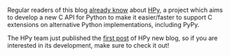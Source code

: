 <!--
.. title: New HPy blog
.. slug: new-hpy-blog
.. date: 2021-03-29 14:00:00 UTC
.. tags: 
.. category: 
.. link: 
.. description: 
.. type: text
.. author: antocuni
-->

Regular readers of this blog
[already know](posts/2019/12/hpy-kick-off-sprint-report-1840829336092490938.html)
about [HPy](https://hpyproject.org), a project which aims to develop a new C
API for Python to make it easier/faster to support C extensions on alternative
Python implementations, including PyPy.

The HPy team just published the
[first post](https://hpyproject.org/blog/posts/2021/03/hello-hpy/) of HPy new
blog, so if you are interested in its development, make sure to check it out!
